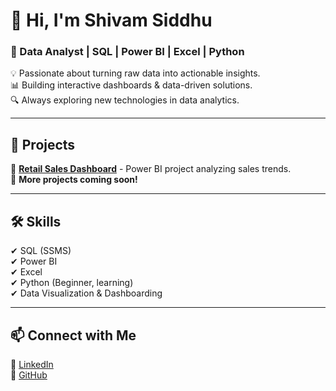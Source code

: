 # 👋 Hi, I'm Shivam Siddhu  

### 🚀 Data Analyst | SQL | Power BI | Excel | Python  

💡 Passionate about turning raw data into actionable insights.  
📊 Building interactive dashboards & data-driven solutions.  
🔍 Always exploring new technologies in data analytics.  

---

## 💼 Projects  
🔹 **[Retail Sales Dashboard](https://github.com/TrozenSID/Retail-Sales-Dashboard)** - Power BI project analyzing sales trends.  
🔹 **More projects coming soon!**  

---

## 🛠 Skills  
✔ SQL (SSMS)  
✔ Power BI  
✔ Excel  
✔ Python (Beginner, learning)  
✔ Data Visualization & Dashboarding  

---

## 📫 Connect with Me  
🔗 [LinkedIn](https://www.linkedin.com/in/shivam-siddhu22/)  
🔗 [GitHub](https://github.com/TrozenSID)  
